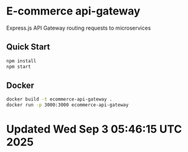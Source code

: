 # E-commerce api-gateway

Express.js API Gateway routing requests to microservices

## Quick Start
```bash
npm install
npm start
```

## Docker
```bash
docker build -t ecommerce-api-gateway .
docker run -p 3000:3000 ecommerce-api-gateway
```
# Updated Wed Sep  3 05:46:15 UTC 2025
